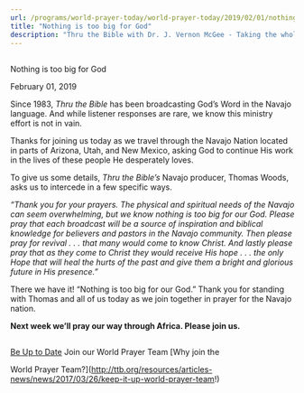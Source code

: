 ```yaml
---
url: /programs/world-prayer-today/world-prayer-today/2019/02/01/nothing-is-too-big-for-god
title: "Nothing is too big for God"
description: "Thru the Bible with Dr. J. Vernon McGee - Taking the whole Word to the whole world"
---
```







## 
 Nothing is too big for God


February 01, 2019




Since 1983, *Thru the Bible* has been broadcasting God’s Word in the Navajo language. And while listener responses are rare, we know this ministry effort is not in vain.


Thanks for joining us today as we travel through the Navajo Nation located in parts of Arizona, Utah, and New Mexico, asking God to continue His work in the lives of these people He desperately loves.


To give us some details, *Thru the Bible’s* Navajo producer, Thomas Woods, asks us to intercede in a few specific ways.


*“Thank you for your prayers. The physical and spiritual needs of the Navajo can seem overwhelming, but we know nothing is too big for our God. Please pray that each broadcast will be a source of inspiration and biblical knowledge for believers and pastors in the Navajo community. Then please pray for revival . . . that many would come to know Christ. And lastly please pray that as they come to Christ they would receive His hope . . . the only Hope that will heal the hurts of the past and give them a bright and glorious future in His presence.”*


There we have it! “Nothing is too big for our God.” Thank you for standing with Thomas and all of us today as we join together in prayer for the Navajo nation.


**Next week we’ll pray our way through Africa. Please join us.**







## 




[Be Up to Date](http://feeds.feedburner.com/WorldPrayerToday "World Prayer Today RSS Feed")
Join our World Prayer Team
[Why join the  

World Prayer Team?](http://ttb.org/resources/articles-news/news/2017/03/26/keep-it-up-world-prayer-team!)




